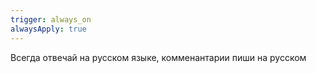 ```yaml
---
trigger: always_on
alwaysApply: true
---
```

Всегда отвечай на русском языке, комменантарии пиши на русском